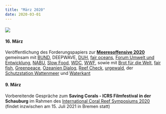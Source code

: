 ```yaml
---
title: "März 2020"
date: 2020-03-01
---
```


#### [![](http://res.cloudinary.com/deepwave-org/image/upload/v1747245650/deepwave.org/Meeresoffensive2020-1.png)](https://www.deepwave.org/die-ozeane/meerespolitik/)

#### **16\. März**

Veröffentlichung des Forderungspapiers zur **[Meeresoffensive 2020](https://www.deepwave.org/die-ozeane/meerespolitik/)** gemeinsam mit [BUND](https://www.bund.net/), DEEPWAVE, [DUH](https://www.duh.de/), [fair oceans](https://fair-oceans.info/), [Forum Umwelt und Entwicklung](https://www.forumue.de/), [NABU](https://www.nabu.de/), [Slow Food](https://www.slowfood.de/), [WDC](https://de.whales.org/), [WWF](https://www.wwf.de/), sowie mit [Brot für die Welt](https://www.brot-fuer-die-welt.de/), [fair fish](http://www.fair-fish.ch/de/), [Greenpeace](https://www.greenpeace.de/), [Ozeanien Dialog](http://www.ozeanien-dialog.de/), [Reef Check](http://reefcheck.de/), [urgewald](https://urgewald.org/), der [Schutzstation Wattenmeer](https://www.schutzstation-wattenmeer.de/) und [Waterkant](https://waterkant.info/)

#### **9\. März**

Vorbereitende Gespräche zum **Saving Corals - ICRS Filmfestival in der Schauburg** im Rahmen des [International Coral Reef Symposiums 2020](https://coralreefs.org/) (findet inzwischen am 15. Juli 2021 in Bremen statt)
